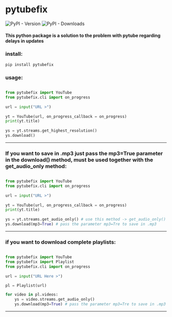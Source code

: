 # pytubefix

![PyPI - Version](https://img.shields.io/pypi/v/pytubefix)
![PyPI - Downloads](https://img.shields.io/pypi/dw/pytubefix)




#### This python package is a solution to the problem with pytube regarding delays in updates

### install:

    pip install pytubefix 


### usage:

```python

from pytubefix import YouTube
from pytubefix.cli import on_progress
 
url = input("URL >")
 
yt = YouTube(url, on_progress_callback = on_progress)
print(yt.title)
 
ys = yt.streams.get_highest_resolution()
ys.download()
```

----------

### If you want to save in .mp3 just pass the mp3=True parameter in the download() method, must be used together with the get_audio_only method:


```python

from pytubefix import YouTube
from pytubefix.cli import on_progress
 
url = input("URL >")
 
yt = YouTube(url, on_progress_callback = on_progress)
print(yt.title)
 
ys = yt.streams.get_audio_only() # use this method -> get_audio_only()
ys.download(mp3=True) # pass the parameter mp3=Tre to save in .mp3
```

-----------

### if you want to download complete playlists:

```python

from pytubefix import YouTube
from pytubefix import Playlist
from pytubefix.cli import on_progress
 
url = input("URL Here >")

pl = Playlist(url)

for video in pl.videos:
    ys = video.streams.get_audio_only()
    ys.download(mp3=True) # pass the parameter mp3=Tre to save in .mp3

```
----------

